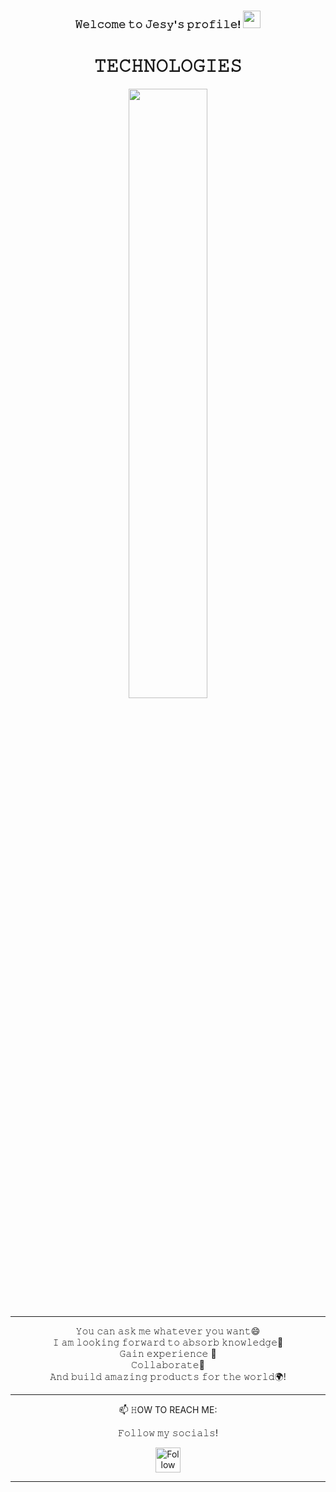 <h3 align="center">
  𝚆𝚎𝚕𝚌𝚘𝚖𝚎 𝚝𝚘 𝙹𝚎𝚜𝚢'𝚜 𝚙𝚛𝚘𝚏𝚒𝚕𝚎!
  <img src="https://media.giphy.com/media/hvRJCLFzcasrR4ia7z/giphy.gif" width="28">
</h3>

<!--
**JesyNoelia/JesyNoelia** is a ✨ _special_ ✨ repository because its `README.md` (this file) appears on your GitHub profile.

Here are some ideas to get you started:

- 🔭 I’m currently working on ...
- 🌱 I’m currently learning ...
- 👯 I’m looking to collaborate on ...
- 🤔 I’m looking for help with ...
- 💬 Ask me about ...
- 📫 How to reach me: ...
- 😄 Pronouns: ...
- ⚡ Fun fact: ...
-->

<div align="center">

# 𝚃𝙴𝙲𝙷𝙽𝙾𝙻𝙾𝙶𝙸𝙴𝚂

  <img src="https://user-images.githubusercontent.com/81963107/127023785-27303f3b-f4c5-4d87-b041-a77785cba807.png" width="50%"/>

</div>


--------

<div align="center">
 
 𝚈𝚘𝚞 𝚌𝚊𝚗 𝚊𝚜𝚔 𝚖𝚎 𝚠𝚑𝚊𝚝𝚎𝚟𝚎𝚛 𝚢𝚘𝚞 𝚠𝚊𝚗𝚝😄<br/>
 𝙸 𝚊𝚖 𝚕𝚘𝚘𝚔𝚒𝚗𝚐 𝚏𝚘𝚛𝚠𝚊𝚛𝚍 𝚝𝚘 𝚊𝚋𝚜𝚘𝚛𝚋 𝚔𝚗𝚘𝚠𝚕𝚎𝚍𝚐𝚎🧠<br/>
 𝙶𝚊𝚒𝚗 𝚎𝚡𝚙𝚎𝚛𝚒𝚎𝚗𝚌𝚎 🏤<br/>
 𝙲𝚘𝚕𝚕𝚊𝚋𝚘𝚛𝚊𝚝𝚎🤝 <br/>
 𝙰𝚗𝚍 𝚋𝚞𝚒𝚕𝚍 𝚊𝚖𝚊𝚣𝚒𝚗𝚐 𝚙𝚛𝚘𝚍𝚞𝚌𝚝𝚜 𝚏𝚘𝚛 𝚝𝚑𝚎 𝚠𝚘𝚛𝚕𝚍🌍! <br/>
  </div>
  
------  
  
 <div align="center">
📫 𝙷OW TO REACH ME:

𝙵𝚘𝚕𝚕𝚘𝚠 𝚖𝚢 𝚜𝚘𝚌𝚒𝚊𝚕𝚜!

[<img src="https://user-images.githubusercontent.com/81963107/126789749-2308c50d-5b6a-4c51-b3f6-2afa1ff8a4ed.png" height="40em" alt="Follow JesyNoelia on LinkedIn" title="Follow JesyNoelia on LinkedIn"/>](https://www.linkedin.com/in/jesica-cepero-pediconi/)

</div>


***



